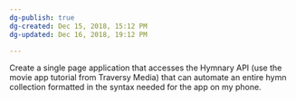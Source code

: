 ```yaml
---
dg-publish: true
dg-created: Dec 15, 2018, 15:12 PM
dg-updated: Dec 16, 2018, 19:12 PM

---
```


Create a single page application that accesses the Hymnary API (use the movie app tutorial from Traversy Media) that can automate an entire hymn collection formatted in the syntax needed for the app on my phone.


